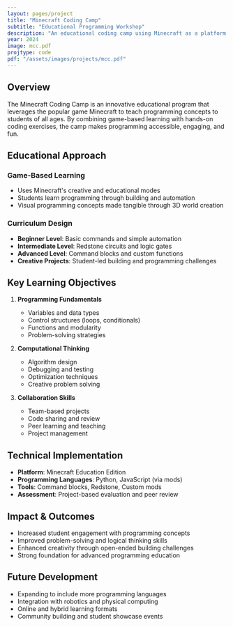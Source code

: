 ```yaml
---
layout: pages/project
title: "Minecraft Coding Camp"
subtitle: "Educational Programming Workshop"
description: "An educational coding camp using Minecraft as a platform to teach programming concepts to students"
year: 2024
image: mcc.pdf
projtype: code
pdf: "/assets/images/projects/mcc.pdf"
---
```


## Overview

The Minecraft Coding Camp is an innovative educational program that leverages the popular game Minecraft to teach programming concepts to students of all ages. By combining game-based learning with hands-on coding exercises, the camp makes programming accessible, engaging, and fun.

## Educational Approach

### Game-Based Learning
- Uses Minecraft's creative and educational modes
- Students learn programming through building and automation
- Visual programming concepts made tangible through 3D world creation

### Curriculum Design
- **Beginner Level**: Basic commands and simple automation
- **Intermediate Level**: Redstone circuits and logic gates
- **Advanced Level**: Command blocks and custom functions
- **Creative Projects**: Student-led building and programming challenges

## Key Learning Objectives

1. **Programming Fundamentals**
   - Variables and data types
   - Control structures (loops, conditionals)
   - Functions and modularity
   - Problem-solving strategies

2. **Computational Thinking**
   - Algorithm design
   - Debugging and testing
   - Optimization techniques
   - Creative problem solving

3. **Collaboration Skills**
   - Team-based projects
   - Code sharing and review
   - Peer learning and teaching
   - Project management

## Technical Implementation

- **Platform**: Minecraft Education Edition
- **Programming Languages**: Python, JavaScript (via mods)
- **Tools**: Command blocks, Redstone, Custom mods
- **Assessment**: Project-based evaluation and peer review

## Impact & Outcomes

- Increased student engagement with programming concepts
- Improved problem-solving and logical thinking skills
- Enhanced creativity through open-ended building challenges
- Strong foundation for advanced programming education

## Future Development

- Expanding to include more programming languages
- Integration with robotics and physical computing
- Online and hybrid learning formats
- Community building and student showcase events
